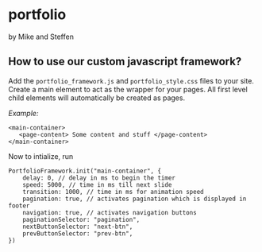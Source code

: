 # portfolio

by Mike and Steffen

## How to use our custom javascript framework?
Add the `portfolio_framework.js` and `portfolio_style.css` files to your site. Create a main element to act as the wrapper for your pages. All first level child elements will automatically be created as pages.

*Example:*
```
<main-container>
   <page-content> Some content and stuff </page-content>
</main-container>
```
Now to intialize, run 

```
PortfolioFramework.init("main-container", {
    delay: 0, // delay in ms to begin the timer
    speed: 5000, // time in ms till next slide 
    transition: 1000, // time in ms for animation speed
    pagination: true, // activates pagination which is displayed in footer
    navigation: true, // activates navigation buttons 
    paginationSelector: "pagination",
    nextButtonSelector: "next-btn",
    prevButtonSelector: "prev-btn",
})
```
